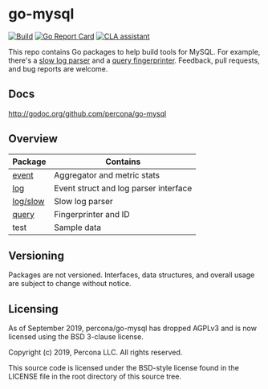 # go-mysql

[![Build](https://github.com/percona/go-mysql/actions/workflows/go.yml/badge.svg)](https://github.com/percona/go-mysql/actions/workflows/go.yml)
[![Go Report Card](https://goreportcard.com/badge/github.com/percona/go-mysql)](https://goreportcard.com/report/github.com/percona/go-mysql)
[![CLA assistant](https://cla-assistant.percona.com/readme/badge/percona/go-mysql)](https://cla-assistant.percona.com/percona/go-mysql)

This repo contains Go packages to help build tools for MySQL. For example, there's a [slow log parser](https://github.com/percona/go-mysql/tree/main/log/slow) and a [query fingerprinter](https://github.com/percona/go-mysql/tree/main/query). Feedback, pull requests, and bug reports are welcome.

## Docs

http://godoc.org/github.com/percona/go-mysql

## Overview

Package|Contains
-------|--------
[event](http://godoc.org/github.com/percona/go-mysql/event)|Aggregator and metric stats
[log](http://godoc.org/github.com/percona/go-mysql/log)|Event struct and log parser interface
[log/slow](http://godoc.org/github.com/percona/go-mysql/log/slow)|Slow log parser
[query](http://godoc.org/github.com/percona/go-mysql/query)|Fingerprinter and ID
test|Sample data

## Versioning

Packages are not versioned. Interfaces, data structures, and overall usage are subject to change without notice.

## Licensing

As of September 2019, percona/go-mysql has dropped AGPLv3 and is now licensed using the BSD 3-clause license.

Copyright (c) 2019, Percona LLC.
All rights reserved.

This source code is licensed under the BSD-style license found in the
LICENSE file in the root directory of this source tree.
